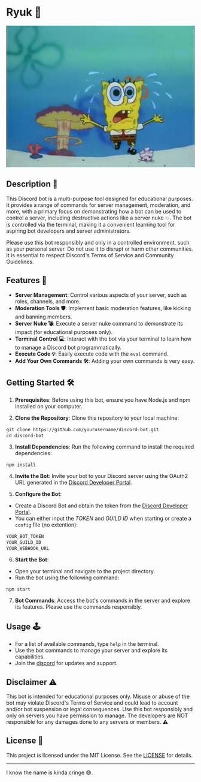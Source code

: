 # Ryuk 🧨

![Spongebob](spongebob.png)

## Description 📝

This Discord bot is a multi-purpose tool designed for educational purposes. It provides a range of commands for server management, moderation, and more, with a primary focus on demonstrating how a bot can be used to control a server, including destructive actions like a server nuke 💥. The bot is controlled via the terminal, making it a convenient learning tool for aspiring bot developers and server administrators.

Please use this bot responsibly and only in a controlled environment, such as your personal server. Do not use it to disrupt or harm other communities. It is essential to respect Discord's Terms of Service and Community Guidelines.

## Features 🚀

- **Server Management**: Control various aspects of your server, such as roles, channels, and more.
- **Moderation Tools 🛡️**: Implement basic moderation features, like kicking and banning members.
- **Server Nuke 💣**: Execute a server nuke command to demonstrate its impact (for educational purposes only).
- **Terminal Control 💻**: Interact with the bot via your terminal to learn how to manage a Discord bot programmatically.
- **Execute Code 💡**: Easily execute code with the `eval` command.
- **Add Your Own Commands 🛠️**: Adding your own commands is very easy.

## Getting Started 🛠️

1. **Prerequisites**: Before using this bot, ensure you have Node.js and npm installed on your computer.

2. **Clone the Repository**: Clone this repository to your local machine:

```ssh
git clone https://github.com/yourusername/discord-bot.git
cd discord-bot
```

3. **Install Dependencies**: Run the following command to install the required dependencies:

```ssh
npm install
```

4. **Invite the Bot**: Invite your bot to your Discord server using the OAuth2 URL generated in the [Discord Developer Portal](https://discord.com/developers/applications).

5. **Configure the Bot**:

- Create a Discord Bot and obtain the token from the [Discord Developer Portal](https://discord.com/developers/applications).
- You can either input the _TOKEN_ and _GUILD ID_ when starting or create a `config` file (no extention):

```
YOUR_BOT_TOKEN
YOUR_GUILD_ID
YOUR_WEBHOOK_URL
```

6. **Start the Bot**:

- Open your terminal and navigate to the project directory.
- Run the bot using the following command:

```ssh
npm start
```

7. **Bot Commands**: Access the bot's commands in the server and explore its features. Please use the commands responsibly.

## Usage 🕹️

- For a list of available commands, type `help` in the terminal.
- Use the bot commands to manage your server and explore its capabilities.
- Join the [discord](https://discord.gg/yAwmqcxkKY) for updates and support.

## Disclaimer ⚠️

This bot is intended for educational purposes only. Misuse or abuse of the bot may violate Discord's Terms of Service and could lead to account and/or bot suspension or legal consequences. Use this bot responsibly and only on servers you have permission to manage. The developers are NOT responsible for any damages done to any servers or members. ⚠️

## License 📜

This project is licensed under the MIT License. See the [LICENSE](LICENSE) for details.

---

I know the name is kinda cringe 😅.
